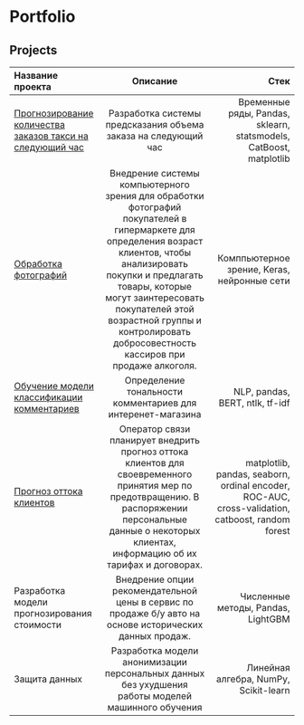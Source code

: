 # Portfolio
## Projects
| Название проекта  | Описание  | Стек |
|:------------- |:---------------:| -------------:|
|[Прогнозирование количества заказов такси на следующий час](https://github.com/KDSmaster/Portfolio/tree/main/%D0%92%D1%80%D0%B5%D0%BC%D0%B5%D0%BD%D0%BD%D1%8B%D0%B5%20%D1%80%D1%8F%D0%B4%D1%8B_%D0%BF%D1%80%D0%BE%D0%B3%D0%BD%D0%BE%D0%B7%D0%B8%D1%80%D0%BE%D0%B2%D0%B0%D0%BD%D0%B8%D0%B5%20%D0%B7%D0%B0%D0%BA%D0%B0%D0%B7%D0%BE%D0%B2)|Разработка системы предсказания объема заказа на следующий час |       Временные ряды, Pandas, sklearn, statsmodels, CatBoost, matplotlib|
| [Обработка фотографий](https://github.com/KDSmaster/Portfolio/tree/main/Computer%20vision%20project) | Внедрение системы компьютерного зрения для обработки фотографий покупателей в гипермаркете для определения возраст клиентов, чтобы анализировать покупки и предлагать товары, которые могут заинтересовать покупателей этой возрастной группы и контролировать добросовестность кассиров при продаже алкоголя.|  Комппьютерное зрение, Keras, нейронные сети|
| [Обучение модели классификации комментариев](https://github.com/KDSmaster/Portfolio/tree/main/Text%20classification) | Определение тональности комментариев для интеренет-магазина |  NLP, pandas, BERT, ntlk, tf-idf |
| [Прогноз оттока клиентов](https://github.com/KDSmaster/Portfolio/tree/main/%D0%9E%D1%82%D1%82%D0%BE%D0%BA%20%D0%BA%D0%BB%D0%B8%D0%B5%D0%BD%D1%82%D0%BE%D0%B2_%D0%BF%D1%80%D0%BE%D0%B3%D0%BD%D0%BE%D0%B7%D0%B8%D1%80%D0%BE%D0%B2%D0%B0%D0%BD%D0%B8%D0%B5) | Оператор связи планирует внедрить прогноз оттока клиентов для своевременного принятия мер по предотвращению. В распоряжении персональные данные о некоторых клиентах, информацию об их тарифах и договорах. |  matplotlib, pandas, seaborn, ordinal encoder, ROC-AUC, cross-validation, catboost, random forest |
| Разработка модели прогнозирования стоимости| Внедрение опции рекомендательной цены в сервис по продаже б/у авто на основе исторических данных продаж.| Численные методы, Pandas, LightGBM |
| Защита данных     | Разработка модели анонимизации персональных данных без ухудшения работы моделей машинного обучения |         Линейная алгебра, NumPy, Scikit-learn   
